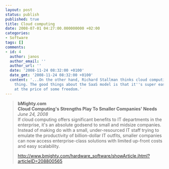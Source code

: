 ```yaml
---
layout: post
status: publish
published: true
title: Cloud computing
date: 2008-07-01 04:27:00.000000000 +02:00
categories:
- Software
tags: []
comments:
- id: 4
  author: janos
  author_email: ''
  author_url: ''
  date: '2008-11-24 08:32:00 +0100'
  date_gmt: '2008-11-24 08:32:00 +0100'
  content: '...On the other hand, Richard Stallman thinks cloud computing is a terrible
    thing. The good things about the SaaS model is that it''s super easy for the user,
    at the price of some freedom.'
---
```

<blockquote>
<b>bMighty.com<br />
Cloud Computing's Strengths Play To Smaller Companies' Needs</b><br />
<i>June 24, 2008</i><br />
If cloud computing offers significant benefits to IT departments in the enterprise, it's an absolute godsend to small and midsize companies. Instead of making do with a small, under-resourced IT staff trying to emulate the productivity of billion-dollar IT outfits, smaller companies can now access enterprise-class solutions with limited up-front costs and easy scalability.

<a href="http://www.bmighty.com/hardware_software/showArticle.jhtml?articleID=208800565">http://www.bmighty.com/hardware_software/showArticle.jhtml?articleID=208800565</a>
</blockquote>
